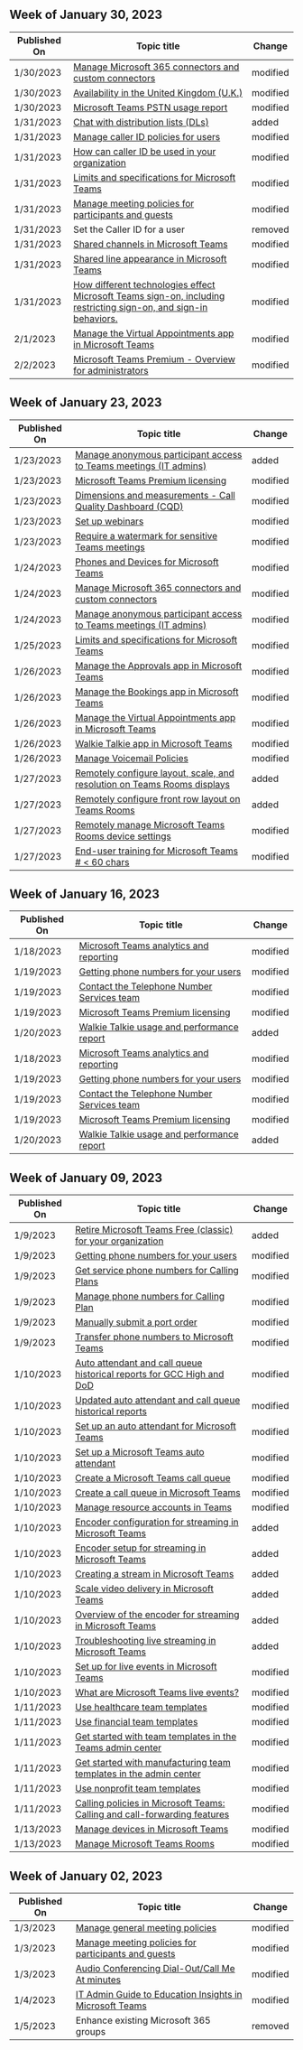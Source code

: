 <!-- This file is generated automatically each week. Changes made to this file will be overwritten.-->



## Week of January 30, 2023


| Published On |Topic title | Change |
|------|------------|--------|
| 1/30/2023 | [Manage Microsoft 365 connectors and custom connectors](/MicrosoftTeams/office-365-custom-connectors) | modified |
| 1/30/2023 | [Availability in the United Kingdom (U.K.)](/MicrosoftTeams/country-and-region-availability-for-audio-conferencing-and-calling-plans/availability-in-the-united-kingdom-u-k) | modified |
| 1/30/2023 | [Microsoft Teams PSTN usage report](/MicrosoftTeams/teams-analytics-and-reports/pstn-usage-report) | modified |
| 1/31/2023 | [Chat with distribution lists (DLs)](/MicrosoftTeams/chat-with-distribution-lists) | added |
| 1/31/2023 | [Manage caller ID policies for users](/MicrosoftTeams/caller-id-policies) | modified |
| 1/31/2023 | [How can caller ID be used in your organization](/MicrosoftTeams/how-can-caller-id-be-used-in-your-organization) | modified |
| 1/31/2023 | [Limits and specifications for Microsoft Teams](/MicrosoftTeams/limits-specifications-teams) | modified |
| 1/31/2023 | [Manage meeting policies for participants and guests](/MicrosoftTeams/meeting-policies-participants-and-guests) | modified |
| 1/31/2023 | Set the Caller ID for a user | removed |
| 1/31/2023 | [Shared channels in Microsoft Teams](/MicrosoftTeams/shared-channels) | modified |
| 1/31/2023 | [Shared line appearance in Microsoft Teams](/MicrosoftTeams/shared-line-appearance) | modified |
| 1/31/2023 | [How different technologies effect Microsoft Teams sign-on, including restricting sign-on, and sign-in behaviors.](/MicrosoftTeams/sign-in-teams) | modified |
| 2/1/2023 | [Manage the Virtual Appointments app in Microsoft Teams](/MicrosoftTeams/manage-virtual-appointments-app) | modified |
| 2/2/2023 | [Microsoft Teams Premium - Overview for administrators](/MicrosoftTeams/enhanced-teams-experience) | modified |


## Week of January 23, 2023


| Published On |Topic title | Change |
|------|------------|--------|
| 1/23/2023 | [Manage anonymous participant access to Teams meetings (IT admins)](/MicrosoftTeams/anonymous-users-in-meetings) | added |
| 1/23/2023 | [Microsoft Teams Premium licensing](/MicrosoftTeams/teams-add-on-licensing/licensing-enhance-teams) | modified |
| 1/23/2023 | [Dimensions and measurements - Call Quality Dashboard (CQD)](/MicrosoftTeams/dimensions-and-measures-available-in-call-quality-dashboard) | modified |
| 1/23/2023 | [Set up webinars](/MicrosoftTeams/set-up-webinars) | modified |
| 1/23/2023 | [Require a watermark for sensitive Teams meetings](/MicrosoftTeams/watermark-meeting-content-video) | modified |
| 1/24/2023 | [Phones and Devices for Microsoft Teams](/MicrosoftTeams/devices/usb-devices) | modified |
| 1/24/2023 | [Manage Microsoft 365 connectors and custom connectors](/MicrosoftTeams/office-365-custom-connectors) | modified |
| 1/24/2023 | [Manage anonymous participant access to Teams meetings (IT admins)](/MicrosoftTeams/anonymous-users-in-meetings) | modified |
| 1/25/2023 | [Limits and specifications for Microsoft Teams](/MicrosoftTeams/limits-specifications-teams) | modified |
| 1/26/2023 | [Manage the Approvals app in Microsoft Teams](/MicrosoftTeams/approval-admin) | modified |
| 1/26/2023 | [Manage the Bookings app in Microsoft Teams](/MicrosoftTeams/bookings-app-admin) | modified |
| 1/26/2023 | [Manage the Virtual Appointments app in Microsoft Teams](/MicrosoftTeams/manage-virtual-appointments-app) | modified |
| 1/26/2023 | [Walkie Talkie app in Microsoft Teams](/MicrosoftTeams/walkie-talkie) | modified |
| 1/26/2023 | [Manage Voicemail Policies](/MicrosoftTeams/manage-voicemail-policies) | modified |
| 1/27/2023 | [Remotely configure layout, scale, and resolution on Teams Rooms displays](/MicrosoftTeams/rooms/manage-front-room-scale-res) | added |
| 1/27/2023 | [Remotely configure front row layout on Teams Rooms](/MicrosoftTeams/rooms/manage-front-row) | added |
| 1/27/2023 | [Remotely manage Microsoft Teams Rooms device settings](/MicrosoftTeams/rooms/xml-config-file) | modified |
| 1/27/2023 | [End-user training for Microsoft Teams # < 60 chars](/MicrosoftTeams/instructor-led-training-teams-landing-page) | modified |


## Week of January 16, 2023


| Published On |Topic title | Change |
|------|------------|--------|
| 1/18/2023 | [Microsoft Teams analytics and reporting](/MicrosoftTeams/teams-analytics-and-reports/teams-reporting-reference) | modified |
| 1/19/2023 | [Getting phone numbers for your users](/MicrosoftTeams/getting-phone-numbers-for-your-users) | modified |
| 1/19/2023 | [Contact the Telephone Number Services team](/MicrosoftTeams/manage-phone-numbers-for-your-organization/contact-tns-service-desk) | modified |
| 1/19/2023 | [Microsoft Teams Premium licensing](/MicrosoftTeams/teams-add-on-licensing/licensing-enhance-teams) | modified |
| 1/20/2023 | [Walkie Talkie usage and performance report](/MicrosoftTeams/teams-analytics-and-reports/walkie-talkie-usage-report) | added |
| 1/18/2023 | [Microsoft Teams analytics and reporting](/MicrosoftTeams/teams-analytics-and-reports/teams-reporting-reference) | modified |
| 1/19/2023 | [Getting phone numbers for your users](/MicrosoftTeams/getting-phone-numbers-for-your-users) | modified |
| 1/19/2023 | [Contact the Telephone Number Services team](/MicrosoftTeams/manage-phone-numbers-for-your-organization/contact-tns-service-desk) | modified |
| 1/19/2023 | [Microsoft Teams Premium licensing](/MicrosoftTeams/teams-add-on-licensing/licensing-enhance-teams) | modified |
| 1/20/2023 | [Walkie Talkie usage and performance report](/MicrosoftTeams/teams-analytics-and-reports/walkie-talkie-usage-report) | added |


## Week of January 09, 2023


| Published On |Topic title | Change |
|------|------------|--------|
| 1/9/2023 | [Retire Microsoft Teams Free (classic) for your organization](/MicrosoftTeams/teams-add-on-licensing/remove-assign-free-licenses) | added |
| 1/9/2023 | [Getting phone numbers for your users](/MicrosoftTeams/getting-phone-numbers-for-your-users) | modified |
| 1/9/2023 | [Get service phone numbers for Calling Plans](/MicrosoftTeams/getting-service-phone-numbers) | modified |
| 1/9/2023 | [Manage phone numbers for Calling Plan](/MicrosoftTeams/manage-phone-numbers-for-your-organization/manage-phone-numbers-for-your-organization) | modified |
| 1/9/2023 | [Manually submit a port order](/MicrosoftTeams/phone-number-calling-plans/manually-submit-port-order) | modified |
| 1/9/2023 | [Transfer phone numbers to Microsoft Teams](/MicrosoftTeams/phone-number-calling-plans/transfer-phone-numbers-to-teams) | modified |
| 1/10/2023 | [Auto attendant and call queue historical reports for GCC High and DoD](/MicrosoftTeams/aa-cq-cqd-historical-reports-v163) | modified |
| 1/10/2023 | [Updated auto attendant and call queue historical reports](/MicrosoftTeams/aa-cq-cqd-historical-reports) | modified |
| 1/10/2023 | [Set up an auto attendant for Microsoft Teams](/MicrosoftTeams/create-a-phone-system-auto-attendant-smb) | modified |
| 1/10/2023 | [Set up a Microsoft Teams auto attendant](/MicrosoftTeams/create-a-phone-system-auto-attendant) | modified |
| 1/10/2023 | [Create a Microsoft Teams call queue](/MicrosoftTeams/create-a-phone-system-call-queue-smb) | modified |
| 1/10/2023 | [Create a call queue in Microsoft Teams](/MicrosoftTeams/create-a-phone-system-call-queue) | modified |
| 1/10/2023 | [Manage resource accounts in Teams](/MicrosoftTeams/manage-resource-accounts) | modified |
| 1/10/2023 | [Encoder configuration for streaming in Microsoft Teams](/MicrosoftTeams/teams-encoder-configuration) | added |
| 1/10/2023 | [Encoder setup for streaming in Microsoft Teams](/MicrosoftTeams/teams-encoder-setup) | added |
| 1/10/2023 | [Creating a stream in Microsoft Teams](/MicrosoftTeams/teams-stream-create-event) | added |
| 1/10/2023 | [Scale video delivery in Microsoft Teams](/MicrosoftTeams/teams-stream-ecdn) | added |
| 1/10/2023 | [Overview of the encoder for streaming in Microsoft Teams](/MicrosoftTeams/teams-stream-overview) | added |
| 1/10/2023 | [Troubleshooting live streaming in Microsoft Teams](/MicrosoftTeams/teams-stream-troubleshooting) | added |
| 1/10/2023 | [Set up for live events in Microsoft Teams](/MicrosoftTeams/teams-live-events/set-up-for-teams-live-events) | modified |
| 1/10/2023 | [What are Microsoft Teams live events?](/MicrosoftTeams/teams-live-events/what-are-teams-live-events) | modified |
| 1/11/2023 | [Use healthcare team templates](/MicrosoftTeams/expand-teams-across-your-org/healthcare/healthcare-templates-admin-console) | modified |
| 1/11/2023 | [Use financial team templates](/MicrosoftTeams/financial-teams-templates-in-the-admin-console) | modified |
| 1/11/2023 | [Get started with team templates in the Teams admin center](/MicrosoftTeams/get-started-with-teams-templates-in-the-admin-console) | modified |
| 1/11/2023 | [Get started with manufacturing team templates in the admin center](/MicrosoftTeams/manufacturing-teams-templates-in-the-admin-console) | modified |
| 1/11/2023 | [Use nonprofit team templates](/MicrosoftTeams/team-templates-nonprofit) | modified |
| 1/11/2023 | [Calling policies in Microsoft Teams: Calling and call-forwarding features](/MicrosoftTeams/teams-calling-policy) | modified |
| 1/13/2023 | [Manage devices in Microsoft Teams](/MicrosoftTeams/devices/device-management) | modified |
| 1/13/2023 | [Manage Microsoft Teams Rooms](/MicrosoftTeams/rooms/rooms-manage) | modified |


## Week of January 02, 2023


| Published On |Topic title | Change |
|------|------------|--------|
| 1/3/2023 | [Manage general meeting policies](/MicrosoftTeams/meeting-policies-in-teams-general) | modified |
| 1/3/2023 | [Manage meeting policies for participants and guests](/MicrosoftTeams/meeting-policies-participants-and-guests) | modified |
| 1/3/2023 | [Audio Conferencing Dial-Out/Call Me At minutes](/MicrosoftTeams/audio-conferencing-subscription-dial-out) | modified |
| 1/4/2023 | [IT Admin Guide to Education Insights in Microsoft Teams](/MicrosoftTeams/class-insights) | modified |
| 1/5/2023 | Enhance existing Microsoft 365 groups | removed |
